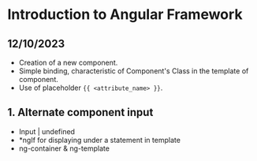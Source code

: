 # Introduction to Angular Framework

## 12/10/2023

- Creation of a new component.
- Simple binding, characteristic of Component's Class in the template of component.
- Use of placeholder `{{ <attribute_name> }}`.

## 1. Alternate component input

- Input | undefined
- *ngIf for displaying under a statement in template
- ng-container & ng-template
